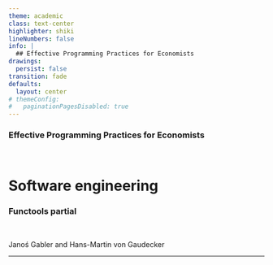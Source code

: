 ```yaml
---
theme: academic
class: text-center
highlighter: shiki
lineNumbers: false
info: |
  ## Effective Programming Practices for Economists
drawings:
  persist: false
transition: fade
defaults:
  layout: center
# themeConfig:
#   paginationPagesDisabled: true
---
```


### Effective Programming Practices for Economists

<br/>

# Software engineering

### Functools partial

<br/>


Janoś Gabler and Hans-Martin von Gaudecker

---

